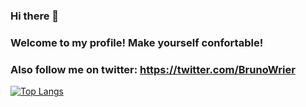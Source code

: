 ### Hi there 👋

### Welcome to my profile! Make yourself confortable!

### Also follow me on twitter: https://twitter.com/BrunoWrier

[![Top Langs](https://github-readme-stats.vercel.app/api/top-langs/?username=brunowrier&theme=tokyonight&hide=c#)](https://github.com/brunowrier/github-readme-stats)

<!--
**BrunoWrier/BrunoWrier** is a ✨ _special_ ✨ repository because its `README.md` (this file) appears on your GitHub profile.

Here are some ideas to get you started:

- 🔭 I’m currently working on ...
- 🌱 I’m currently learning ...
- 👯 I’m looking to collaborate on ...
- 🤔 I’m looking for help with ...
- 💬 Ask me about ...
- 📫 How to reach me: ...
- 😄 Pronouns: ...
- ⚡ Fun fact: ...
-->

